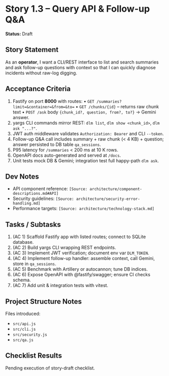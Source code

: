 # Story 1.3 – Query API & Follow-up Q&A

**Status:** Draft

## Story Statement
As an **operator**, I want a CLI/REST interface to list and search summaries and ask follow-up questions with context so that I can quickly diagnose incidents without raw-log digging.

## Acceptance Criteria
1. Fastify on port **8000** with routes:
   • `GET /summaries?limit=&container=&from=&to=`
   • `GET /chunks/{id}` – returns raw chunk text
   • `POST /ask` body `{chunk_id?, question, from?, to?}` → Gemini answer.
2. yargs CLI commands mirror REST: `dlm list`, `dlm show <chunk_id>`, `dlm ask "...?"`.
3. JWT auth middleware validates `Authorization: Bearer` and CLI `--token`.
4. Follow-up Q&A call includes summary + raw chunk (< 4 KB) + question; answer persisted to DB table `qa_sessions`.
5. P95 latency for `/summaries` < 200 ms at 10 K rows.
6. OpenAPI docs auto-generated and served at `/docs`.
7. Unit tests mock DB & Gemini; integration test full happy-path `dlm ask`.

## Dev Notes
* API component reference: `[Source: architecture/component-descriptions.md#API]`
* Security guidelines: `[Source: architecture/security-error-handling.md]`
* Performance targets: `[Source: architecture/technology-stack.md]`

## Tasks / Subtasks
1. (AC 1) Scaffold Fastify app with listed routes; connect to SQLite database.
2. (AC 2) Build yargs CLI wrapping REST endpoints.
3. (AC 3) Implement JWT verification; document env var `DLM_TOKEN`.
4. (AC 4) Implement follow-up handler: assemble context, call Gemini, store in `qa_sessions`.
5. (AC 5) Benchmark with Artillery or autocannon; tune DB indices.
6. (AC 6) Expose OpenAPI with @fastify/swagger; ensure CI checks schema.
7. (AC 7) Add unit & integration tests with vitest.

## Project Structure Notes
Files introduced:
* `src/api.js`
* `src/cli.js`
* `src/security.js`
* `src/qa.js`

## Checklist Results
Pending execution of story-draft checklist. 